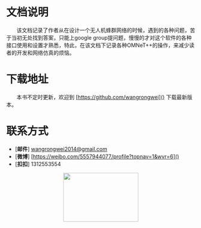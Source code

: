 

# 文档说明
&#160; &#160; &#160; &#160;该文档记录了作者从在设计一个无人机蜂群网络的时候，遇到的各种问题，苦于当初无处找到答案，只能上google group提问题，慢慢的才对这个软件的各种接口使用和设置才熟悉，特此，在该文档下记录各种OMNeT++的操作，来减少读者的开发和网络仿真的烦恼。

# 下载地址
&#160; &#160; &#160; &#160;本书不定时更新，欢迎到
[https://github.com/wangrongwei]()
下载最新版本。
# 联系方式
- [**邮件**] wangrongwei2014@gmail.com
- [**微博**] [https://weibo.com/5557944077/profile?topnav=1&wvr=6]()
- [**扣扣**] 1312553554


<div align="center">

<img src="D:\王荣巍\图片\qe.jpg" height="130" width="200" >

 </div>

